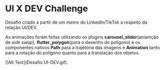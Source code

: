 # UI X DEV Challenge

Desafio criado a partir de um meme do LinkedIn/TikTok a respeito da relação UI/DEV.

As animações foram feitas utilizando os plugins **carousel_slider**(aniamção de *side* *swap*), **flutter_polygon**(para o desenho do polígono) e os componentes nativos **Path** para a trajetória das imagens e **Animation** tanto para a rotação do polígono quanto para a translação dos objetos.

![Alt Text](Desafio UI-DEV.gif).
